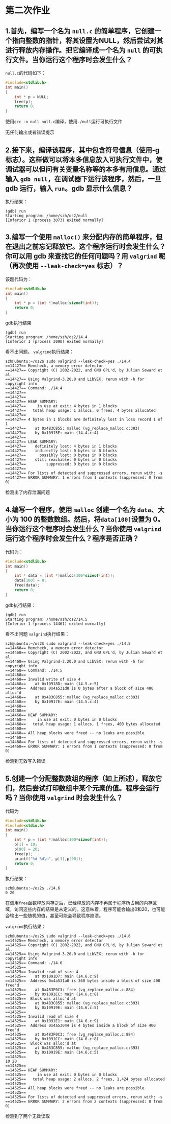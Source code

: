 # 第二次作业

## 1.首先，编写一个名为 `null.c` 的简单程序，它创建一个指向整数的指针，将其设置为NULL，然后尝试对其进行释放内存操作。把它编译成一个名为 `null` 的可执行文件。当你运行这个程序时会发生什么？

`null.c`的代码如下：

```c
#include<stdlib.h>
int main()
{
	int * p = NULL;
	free(p);
	return 0;
}
```

使用`gcc -o null null.c`编译，使用`./null`运行可执行文件

无任何输出或者错误提示

## 2.接下来，编译该程序，其中包含符号信息（使用-g 标志）。这样做可以将本多信息放入可执行文件中，使调试器可以但问有关变量名称等的本多有用信息。通过输入 `gdb null`，在调试器下运行该程序，然后，一旦 gdb 运行，输入 `run`。gdb 显示什么信息？

执行结果：

```
(gdb) run
Starting program: /home/szh/os2/null 
[Inferior 1 (process 3073) exited normally]
```

## 3.编写一个使用 `malloc()` 来分配内存的简单程序，但在退出之前忘记释放它。这个程序运行时会发生什么？你可以用 gdb 来查找它的任何问题吗？用 `valgrind` 呢（再次使用 `--leak-check=yes` 标志）？

该题代码为：

```c
#include<stdlib.h>
int main()
{
	int * p = (int *)malloc(sizeof(int));
	return 0;
}
```

gdb执行结果

```
(gdb) run
Starting program: /home/szh/os2/14.4 
[Inferior 1 (process 3090) exited normally]
```

看不出问题。
`valgrind`执行结果：

```
szh@ubuntu:~/os2$ sudo valgrind --leak-check=yes ./14.4
==14427== Memcheck, a memory error detector
==14427== Copyright (C) 2002-2022, and GNU GPL'd, by Julian Seward et al.
==14427== Using Valgrind-3.20.0 and LibVEX; rerun with -h for copyright info
==14427== Command: ./14.4
==14427== 
==14427== 
==14427== HEAP SUMMARY:
==14427==     in use at exit: 4 bytes in 1 blocks
==14427==   total heap usage: 1 allocs, 0 frees, 4 bytes allocated
==14427== 
==14427== 4 bytes in 1 blocks are definitely lost in loss record 1 of 1
==14427==    at 0x483C855: malloc (vg_replace_malloc.c:393)
==14427==    by 0x10915E: main (14.4.c:4)
==14427== 
==14427== LEAK SUMMARY:
==14427==    definitely lost: 4 bytes in 1 blocks
==14427==    indirectly lost: 0 bytes in 0 blocks
==14427==      possibly lost: 0 bytes in 0 blocks
==14427==    still reachable: 0 bytes in 0 blocks
==14427==         suppressed: 0 bytes in 0 blocks
==14427== 
==14427== For lists of detected and suppressed errors, rerun with: -s
==14427== ERROR SUMMARY: 1 errors from 1 contexts (suppressed: 0 from 0)
```

检测出了内存泄漏问题

## 4.编写一个程序，使用 `malloc` 创建一个名为 `data`、大小为 100 的整数数组。然后，将`data[100]`设置为 0。当你运行这个程序时会发生什么？当你使用 `valgrind` 运行这个程序时会发生什么？程序是否正确？

代码为：

```c
#include<stdlib.h>
int main()
{
	int * data = (int *)malloc(100*sizeof(int));
	data[100] = 0;
	free(data);
	return 0;
}
```

gdb执行结果：

```
(gdb) run
Starting program: /home/szh/os2/14.5 
[Inferior 1 (process 14461) exited normally]
```

看不出问题
`valgrind`执行结果：

```
szh@ubuntu:~/os2$ sudo valgrind --leak-check=yes ./14.5
==14468== Memcheck, a memory error detector
==14468== Copyright (C) 2002-2022, and GNU GPL'd, by Julian Seward et al.
==14468== Using Valgrind-3.20.0 and LibVEX; rerun with -h for copyright info
==14468== Command: ./14.5
==14468== 
==14468== Invalid write of size 4
==14468==    at 0x10918D: main (14.5.c:5)
==14468==  Address 0x4a531d0 is 0 bytes after a block of size 400 alloc'd
==14468==    at 0x483C855: malloc (vg_replace_malloc.c:393)
==14468==    by 0x10917E: main (14.5.c:4)
==14468== 
==14468== 
==14468== HEAP SUMMARY:
==14468==     in use at exit: 0 bytes in 0 blocks
==14468==   total heap usage: 1 allocs, 1 frees, 400 bytes allocated
==14468== 
==14468== All heap blocks were freed -- no leaks are possible
==14468== 
==14468== For lists of detected and suppressed errors, rerun with: -s
==14468== ERROR SUMMARY: 1 errors from 1 contexts (suppressed: 0 from 0)
```

检测到无效写入错误

## 5.创建一个分配整数数组的程序（如上所述），释放它们，然后尝试打印数组中某个元素的值。程序会运行吗？当你使用 `valgrind` 时会发生什么？

代码为

```c
#include<stdlib.h>
#include<stdio.h>
int main()
{
	int * p = (int *)malloc(100*sizeof(int));
	p[1] = 10;
	p[90] = 20;
	free(p);
	printf("%d %d\n", p[1],p[90]);
	return 0;
}
```

执行结果：

```
szh@ubuntu:~/os2$ ./14.6
0 20
```

在调用`free`函数释放内存之后，已经释放的内存不再属于程序所占用的内存区域，访问这些内存的结果是未定义的。这意味着，程序可能会输出0和20，也可能会输出一些随机的值，甚至可能会导致程序崩溃。

`valgrind`执行结果：

```
szh@ubuntu:~/os2$ sudo valgrind --leak-check=yes ./14.6
==14525== Memcheck, a memory error detector
==14525== Copyright (C) 2002-2022, and GNU GPL'd, by Julian Seward et al.
==14525== Using Valgrind-3.20.0 and LibVEX; rerun with -h for copyright info
==14525== Command: ./14.6
==14525== 
==14525== Invalid read of size 4
==14525==    at 0x1091D7: main (14.6.c:9)
==14525==  Address 0x4a531a8 is 360 bytes inside a block of size 400 free'd
==14525==    at 0x483F0C3: free (vg_replace_malloc.c:884)
==14525==    by 0x1091CC: main (14.6.c:8)
==14525==  Block was alloc'd at
==14525==    at 0x483C855: malloc (vg_replace_malloc.c:393)
==14525==    by 0x10919E: main (14.6.c:5)
==14525== 
==14525== Invalid read of size 4
==14525==    at 0x1091E1: main (14.6.c:9)
==14525==  Address 0x4a53044 is 4 bytes inside a block of size 400 free'd
==14525==    at 0x483F0C3: free (vg_replace_malloc.c:884)
==14525==    by 0x1091CC: main (14.6.c:8)
==14525==  Block was alloc'd at
==14525==    at 0x483C855: malloc (vg_replace_malloc.c:393)
==14525==    by 0x10919E: main (14.6.c:5)
==14525== 
10 20
==14525== 
==14525== HEAP SUMMARY:
==14525==     in use at exit: 0 bytes in 0 blocks
==14525==   total heap usage: 2 allocs, 2 frees, 1,424 bytes allocated
==14525== 
==14525== All heap blocks were freed -- no leaks are possible
==14525== 
==14525== For lists of detected and suppressed errors, rerun with: -s
==14525== ERROR SUMMARY: 2 errors from 2 contexts (suppressed: 0 from 0)
```

检测到了两个无效读取